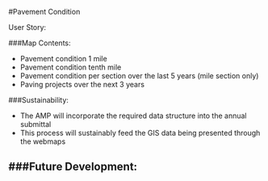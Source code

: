 #Pavement Condition

User Story:  
	
###Map Contents: 
	
- Pavement condition 1 mile
- Pavement condition tenth mile
- Pavement condition per section over the last 5 years (mile section only)
- Paving projects over the next 3 years
	
###Sustainability:
	
- The AMP will incorporate the required data structure into the annual submittal
- This process will sustainably feed the GIS data being presented through the webmaps

###Future Development:
- 

